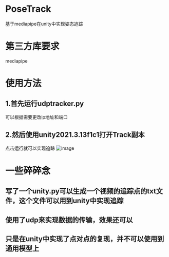 # PoseTrack
基于mediapipe在unity中实现姿态追踪
# 第三方库要求
  mediapipe
# 使用方法
## 1.首先运行udptracker.py
  可以根据需要更改ip地址和端口
## 2.然后使用unity2021.3.13f1c1打开Track副本
  点击运行就可以实现追踪
![image](https://github.com/)
# 一些碎碎念
  ## 写了一个unity.py可以生成一个视频的追踪点的txt文件，这个文件可以用到unity中实现追踪
  ## 使用了udp来实现数据的传输，效果还可以
  ## 只是在unity中实现了点对点的复现，并不可以使用到通用模型上

